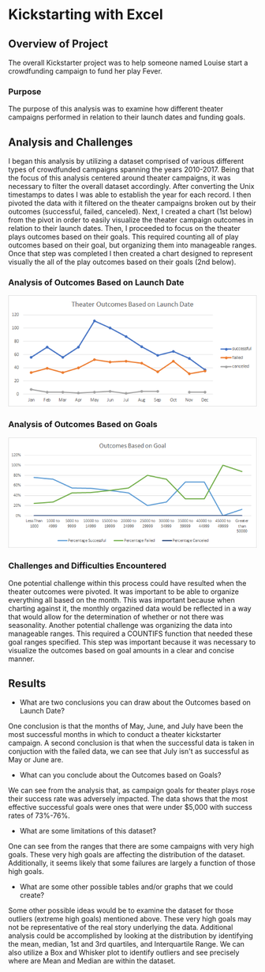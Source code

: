 # Kickstarting with Excel

## Overview of Project

The overall Kickstarter project was to help someone named Louise start a crowdfunding campaign to fund her play Fever.

### Purpose

The purpose of this analysis was to examine how different theater campaigns performed in relation to their launch dates and funding goals.

## Analysis and Challenges

I began this analysis by utilizing a dataset comprised of various different types of crowdfunded campaigns spanning the years 2010-2017. Being that the focus of this analysis centered around theater campaigns, it was necessary to filter the overall dataset accordingly. After converting the Unix timestamps to dates I was able to establish the year for each record. I then pivoted the data with it filtered on the theater campaigns broken out by their outcomes (successful, failed, canceled). Next, I created a chart (1st below) from the pivot in order to easily visualize the theater campaign outcomes in relation to their launch dates. Then, I proceeded to focus on the theater plays outcomes based on their goals. This required counting all of play outcomes based on their goal, but organizing them into manageable ranges. Once that step was completed I then created a chart designed to represent visually the all of the play outcomes based on their goals (2nd below).

### Analysis of Outcomes Based on Launch Date
![Theater Outcomes vs Launch](/Resources/Theater_Outcomes_vs_Launch.png "Theater Outcomes vs Launch")
### Analysis of Outcomes Based on Goals
![Outcomes vs Goals](/Resources/Outcomes_vs_Goals.png "Outcomes vs Goals")
### Challenges and Difficulties Encountered

One potential challenge within this process could have resulted when the theater outcomes were pivoted. It was important to be able to organize everything all based on the month. This was important because when charting against it, the monthly orgazined data would be reflected in a way that would allow for the determination of whether or not there was seasonality. Another potential challenge was organizing the data into manageable ranges. This required a COUNTIFS function that needed these goal ranges specified. This step was important because it was necessary to visualize the outcomes based on goal amounts in a clear and concise manner.

## Results

- What are two conclusions you can draw about the Outcomes based on Launch Date?  
  
One conclusion is that the months of May, June, and July have been the most successful months in which to conduct a theater kickstarter campaign. A second conclusion is that when the successful data is taken in conjuction with the failed data, we can see that July isn't as successful as May or June are.
- What can you conclude about the Outcomes based on Goals?
  
We can see from the analysis that, as campaign goals for theater plays rose their success rate was adversely impacted. The data shows that the most effective successful goals were ones that were under $5,000 with success rates of 73%-76%.
- What are some limitations of this dataset?
  
One can see from the ranges that there are some campaigns with very high goals. These very high goals are affecting the distribution of the dataset. Additionally, it seems likely that some failures are largely a function of those high goals.
- What are some other possible tables and/or graphs that we could create?
  
Some other possible ideas would be to examine the dataset for those outliers (extreme high goals) mentioned above. These very high goals may not be representative of the real story underlying the data. Additional analysis could be accomplished by looking at the distribution by identifying the mean, median, 1st and 3rd quartiles, and Interquartile Range. We can also utilize a Box and Whisker plot to identify outliers and see precisely where are Mean and Median are within the dataset.
